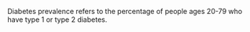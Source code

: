 Diabetes prevalence refers to the percentage of people ages 20-79 who have type 1 or type 2 diabetes.